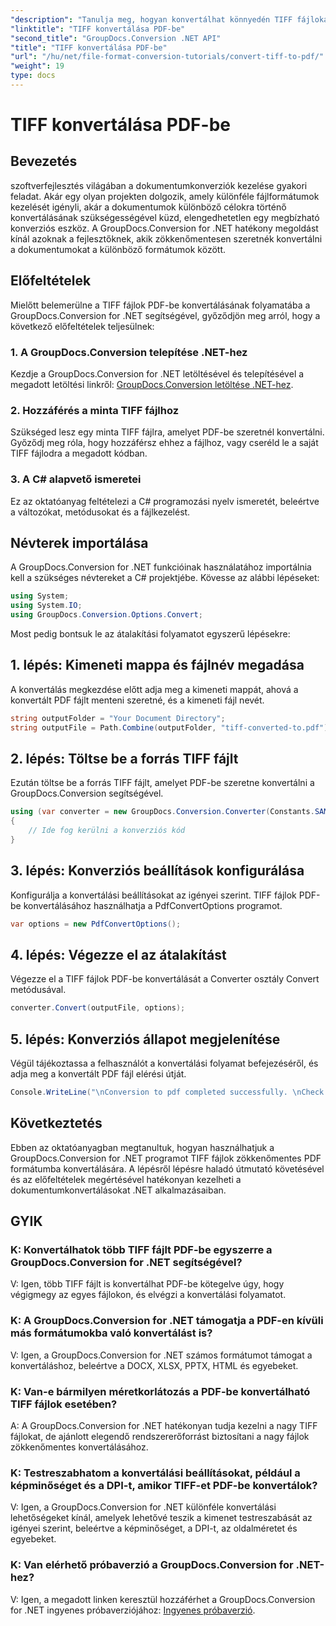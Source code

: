 ```yaml
---
"description": "Tanulja meg, hogyan konvertálhat könnyedén TIFF fájlokat PDF-be a GroupDocs.Conversion for .NET segítségével. Egyszerű, hatékony és zökkenőmentes dokumentumkonvertálási megoldás."
"linktitle": "TIFF konvertálása PDF-be"
"second_title": "GroupDocs.Conversion .NET API"
"title": "TIFF konvertálása PDF-be"
"url": "/hu/net/file-format-conversion-tutorials/convert-tiff-to-pdf/"
"weight": 19
type: docs
---
```

# TIFF konvertálása PDF-be

## Bevezetés

szoftverfejlesztés világában a dokumentumkonverziók kezelése gyakori feladat. Akár egy olyan projekten dolgozik, amely különféle fájlformátumok kezelését igényli, akár a dokumentumok különböző célokra történő konvertálásának szükségességével küzd, elengedhetetlen egy megbízható konverziós eszköz. A GroupDocs.Conversion for .NET hatékony megoldást kínál azoknak a fejlesztőknek, akik zökkenőmentesen szeretnék konvertálni a dokumentumokat a különböző formátumok között.

## Előfeltételek

Mielőtt belemerülne a TIFF fájlok PDF-be konvertálásának folyamatába a GroupDocs.Conversion for .NET segítségével, győződjön meg arról, hogy a következő előfeltételek teljesülnek:

### 1. A GroupDocs.Conversion telepítése .NET-hez
Kezdje a GroupDocs.Conversion for .NET letöltésével és telepítésével a megadott letöltési linkről: [GroupDocs.Conversion letöltése .NET-hez](https://releases.groupdocs.com/conversion/net/).

### 2. Hozzáférés a minta TIFF fájlhoz
Szükséged lesz egy minta TIFF fájlra, amelyet PDF-be szeretnél konvertálni. Győződj meg róla, hogy hozzáférsz ehhez a fájlhoz, vagy cseréld le a saját TIFF fájlodra a megadott kódban.

### 3. A C# alapvető ismeretei
Ez az oktatóanyag feltételezi a C# programozási nyelv ismeretét, beleértve a változókat, metódusokat és a fájlkezelést.

## Névterek importálása

A GroupDocs.Conversion for .NET funkcióinak használatához importálnia kell a szükséges névtereket a C# projektjébe. Kövesse az alábbi lépéseket:

```csharp
using System;
using System.IO;
using GroupDocs.Conversion.Options.Convert;
```

Most pedig bontsuk le az átalakítási folyamatot egyszerű lépésekre:

## 1. lépés: Kimeneti mappa és fájlnév megadása

A konvertálás megkezdése előtt adja meg a kimeneti mappát, ahová a konvertált PDF fájlt menteni szeretné, és a kimeneti fájl nevét.

```csharp
string outputFolder = "Your Document Directory";
string outputFile = Path.Combine(outputFolder, "tiff-converted-to.pdf");
```

## 2. lépés: Töltse be a forrás TIFF fájlt

Ezután töltse be a forrás TIFF fájlt, amelyet PDF-be szeretne konvertálni a GroupDocs.Conversion segítségével.

```csharp
using (var converter = new GroupDocs.Conversion.Converter(Constants.SAMPLE_TIFF))
{
    // Ide fog kerülni a konverziós kód
}
```

## 3. lépés: Konverziós beállítások konfigurálása

Konfigurálja a konvertálási beállításokat az igényei szerint. TIFF fájlok PDF-be konvertálásához használhatja a PdfConvertOptions programot.

```csharp
var options = new PdfConvertOptions();
```

## 4. lépés: Végezze el az átalakítást

Végezze el a TIFF fájlok PDF-be konvertálását a Converter osztály Convert metódusával.

```csharp
converter.Convert(outputFile, options);
```

## 5. lépés: Konverziós állapot megjelenítése

Végül tájékoztassa a felhasználót a konvertálási folyamat befejezéséről, és adja meg a konvertált PDF fájl elérési útját.

```csharp
Console.WriteLine("\nConversion to pdf completed successfully. \nCheck output in {0}", outputFolder);
```

## Következtetés

Ebben az oktatóanyagban megtanultuk, hogyan használhatjuk a GroupDocs.Conversion for .NET programot TIFF fájlok zökkenőmentes PDF formátumba konvertálására. A lépésről lépésre haladó útmutató követésével és az előfeltételek megértésével hatékonyan kezelheti a dokumentumkonvertálásokat .NET alkalmazásaiban.

## GYIK

### K: Konvertálhatok több TIFF fájlt PDF-be egyszerre a GroupDocs.Conversion for .NET segítségével?

V: Igen, több TIFF fájlt is konvertálhat PDF-be kötegelve úgy, hogy végigmegy az egyes fájlokon, és elvégzi a konvertálási folyamatot.

### K: A GroupDocs.Conversion for .NET támogatja a PDF-en kívüli más formátumokba való konvertálást is?

V: Igen, a GroupDocs.Conversion for .NET számos formátumot támogat a konvertáláshoz, beleértve a DOCX, XLSX, PPTX, HTML és egyebeket.

### K: Van-e bármilyen méretkorlátozás a PDF-be konvertálható TIFF fájlok esetében?

A: A GroupDocs.Conversion for .NET hatékonyan tudja kezelni a nagy TIFF fájlokat, de ajánlott elegendő rendszererőforrást biztosítani a nagy fájlok zökkenőmentes konvertálásához.

### K: Testreszabhatom a konvertálási beállításokat, például a képminőséget és a DPI-t, amikor TIFF-et PDF-be konvertálok?

V: Igen, a GroupDocs.Conversion for .NET különféle konvertálási lehetőségeket kínál, amelyek lehetővé teszik a kimenet testreszabását az igényei szerint, beleértve a képminőséget, a DPI-t, az oldalméretet és egyebeket.

### K: Van elérhető próbaverzió a GroupDocs.Conversion for .NET-hez?

V: Igen, a megadott linken keresztül hozzáférhet a GroupDocs.Conversion for .NET ingyenes próbaverziójához: [Ingyenes próbaverzió](https://releases.groupdocs.com/).